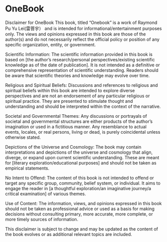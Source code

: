 # OneBook

Disclaimer for OneBook
This book, titled “Onebook” is a work of Raymond Pu Yu Lei(雷菩宇） and is intended for informational/entertainment purposes only. The views and opinions expressed in this book are those of the author(s) and do not necessarily reflect the official policy or position of any specific organization, entity, or government.

Scientific Information: The scientific information provided in this book is based on [the author’s research/personal perspectives/existing scientific knowledge as of the date of publication]. It is not intended as a definitive or comprehensive representation of scientific understanding. Readers should be aware that scientific theories and knowledge may evolve over time.

Religious and Spiritual Beliefs: Discussions and references to religious and spiritual beliefs within this book are intended to explore diverse perspectives and are not an endorsement of any particular religious or spiritual practice. They are presented to stimulate thought and understanding and should be interpreted within the context of the narrative.

Societal and Governmental Themes: Any discussions or portrayals of societal and governmental structures are either products of the author’s imagination or used in a fictitious manner. Any resemblance to actual events, locales, or real persons, living or dead, is purely coincidental unless otherwise stated.

Depictions of the Universe and Cosmology: The book may contain interpretations and depictions of the universe and cosmology that align, diverge, or expand upon current scientific understanding. These are meant for [literary exploration/educational purposes] and should not be taken as empirical statements.

No Intent to Offend: The content of this book is not intended to offend or target any specific group, community, belief system, or individual. It aims to engage the reader in [a thoughtful exploration/an imaginative journey/a critical examination] of various themes.

Use of Content: The information, views, and opinions expressed in this book should not be taken as professional advice or used as a basis for making decisions without consulting primary, more accurate, more complete, or more timely sources of information.

This disclaimer is subject to change and may be updated as the content of the book evolves or as additional relevant topics are included.
